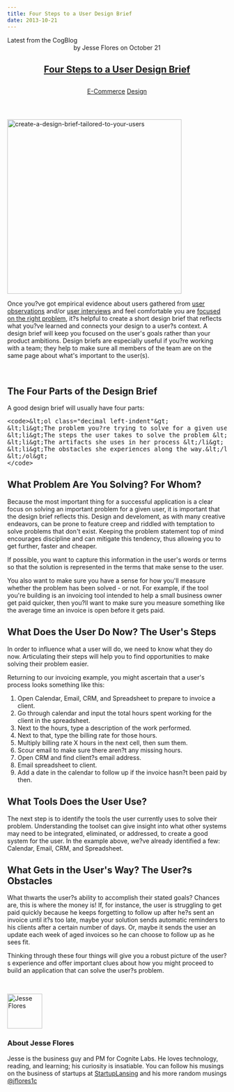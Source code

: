 ```yaml
---
title: Four Steps to a User Design Brief
date: 2013-10-21
---
```

<article itemscope itemtype="http://schema.org/Blog"> 
<div class="container outside"> 
 <div class="featured-post" style="background-image: url(&quot;&quot;);"> 
  <div class="overlay"></div> 
  <div class="row-fluid"> 
   <span class="latest-post"> Latest from <span id="title" itemprop="name">the CogBlog</span> </span> 
  </div> 
  <header class="featured-header"> 
   <div class="row-fluid"> 
    <div class="span2"></div> 
    <div class="span8"> 
     <div class="row-fluid"> 
      <div class="span12 author">
        by 
       <span class="author-name" itemprop="author"><a class="author-link" href="http://www.cognitelabs.com/blog/author/jesse-flores" itemprop="url"></a> <span itemprop="name">Jesse Flores</span></span> on 
       <span class="publish-date" itemprop="datePublished"> October 21</span> 
      </div> 
     </div> 
     <hgroup class="row-fluid"> 
      <h1 class="latest-title" itemprop="headline"> <a href="../../../../com/cognitelabs/www/blog/a-user-design-brief-in-four-steps.html" itemprop="url"> <span id="hs_cos_wrapper_name" class="hs_cos_wrapper hs_cos_wrapper_meta_field hs_cos_wrapper_type_text" style="" data-hs-cos-general-type="meta_field" data-hs-cos-type="text">Four Steps to a User Design Brief</span> </a> </h1> 
      <h2 class="post-synopsis" itemprop="alternativeHeadline"> <span id="hs_cos_wrapper_post_synopsis" class="hs_cos_wrapper hs_cos_wrapper_widget hs_cos_wrapper_type_text" style="" data-hs-cos-general-type="widget" data-hs-cos-type="text"></span> </h2> 
     </hgroup> 
     <div class="row-fluid"> 
      <span class="tags" itemprop="keywords"> <a href="http://www.cognitelabs.com/blog/topic/e-commerce" class="topic-tag">E-Commerce</a> <a href="http://www.cognitelabs.com/blog/topic/design" class="topic-tag">Design</a> </span> 
     </div> 
    </div> 
   </div> 
  </header> 
 </div> 
</div> 
<section class="blog-section" itemscope itemtype="http://schema.org/Blog"> 
 <div class="blog-post-wrapper cell-wrapper"> 
  <header class="section post-header"> 
  </header> 
  <div class="section post-body"> 
   <section itemprop="text"> 
    <span id="hs_cos_wrapper_post_body" class="hs_cos_wrapper hs_cos_wrapper_meta_field hs_cos_wrapper_type_rich_text" style="" data-hs-cos-general-type="meta_field" data-hs-cos-type="rich_text"><p><img alt="create-a-design-brief-tailored-to-your-users" class="wp-float-right size-medium wp-image-481 margin-top" src="http://cdn2.hubspot.net/hub/440551/file-1740138207-jpg/blog-files/7k0a0686-300x199.jpg?t=1441046336424&amp;width=400" width="400"></p> <p>Once you?ve got empirical evidence about users gathered from <a href="http://cognitelabs.com/user-experience-testing-with-observation/">user observations</a> and/or <a href="http://cognitelabs.com/user-interviews-and-user-experience-testing/">user interviews</a> and feel comfortable you are <a href="http://cognitelabs.com/why-would-a-customer-use-your-app/">focused on the right problem</a>, it?s helpful to create a short design brief that reflects what you?ve learned and connects your design to a user?s context. A design brief will keep you focused on the user's goals rather than your product ambitions. Design briefs are especially useful if you?re working with a team; they help to make sure all members of the team are on the same page about what's important to the user(s).</p> 
     <!--more--><br> <h2>The Four Parts of the Design Brief</h2> <p>A good design brief will usually have four parts: </p> <pre>&lt;code&gt;&amp;lt;ol class="decimal left-indent"&amp;gt;
&amp;lt;li&amp;gt;The problem you?re trying to solve for a given user&amp;lt;/li&amp;gt;
&amp;lt;li&amp;gt;The steps the user takes to solve the problem &amp;lt;/li&amp;gt;
&amp;lt;li&amp;gt;The artifacts she uses in her process &amp;lt;/li&amp;gt;
&amp;lt;li&amp;gt;The obstacles she experiences along the way.&amp;lt;/li&amp;gt;
&amp;lt;/ol&amp;gt;
&lt;/code&gt;</pre> <h2>What Problem Are You Solving? For Whom?</h2> <p>Because the most important thing for a successful application is a clear focus on solving an important problem for a given user, it is important that the design brief reflects this. Design and develoment, as with many creative endeavors, can be prone to feature creep and riddled with temptation to solve problems that don't exist. Keeping the problem statement top of mind encourages discipline and can mitigate this tendency, thus allowing you to get further, faster and cheaper.</p> <p>If possible, you want to capture this information in the user's words or terms so that the solution is represented in the terms that make sense to the user.</p> <p>You also want to make sure you have a sense for how you'll measure whether the problem has been solved - or not. For example, if the tool you're building is an invoicing tool intended to help a small business owner get paid quicker, then you?ll want to make sure you measure something like the average time an invoice is open before it gets paid.</p> <h2>What Does the User Do Now? The User's Steps</h2> <p>In order to influence what a user will do, we need to know what they do now. Articulating their steps will help you to find opportunities to make solving their problem easier.</p> <p>Returning to our invoicing example, you might ascertain that a user's process looks something like this: </p> 
     <ol class="decimal left-indent"> 
      <li>Open Calendar, Email, CRM, and Spreadsheet to prepare to invoice a client.</li> 
      <li>Go through calendar and input the total hours spent working for the client in the spreadsheet.</li> 
      <li>Next to the hours, type a description of the work performed.</li> 
      <li>Next to that, type the billing rate for those hours. </li> 
      <li>Multiply billing rate X hours in the next cell, then sum them.</li> 
      <li>Scour email to make sure there aren?t any missing hours.</li> 
      <li>Open CRM and find client?s email address.</li> 
      <li>Email spreadsheet to client.</li> 
      <li>Add a date in the calendar to follow up if the invoice hasn?t been paid by then.</li> 
     </ol> <h2>What Tools Does the User Use?</h2> <p>The next step is to identify the tools the user currently uses to solve their problem. Understanding the toolset can give insight into what other systems may need to be integrated, eliminated, or addressed, to create a good system for the user. In the example above, we?ve already identified a few: Calendar, Email, CRM, and Spreadsheet.</p> <h2>What Gets in the User's Way? The User?s Obstacles</h2> <p>What thwarts the user?s ability to accomplish their stated goals? Chances are, this is where the money is! If, for instance, the user is struggling to get paid quickly because he keeps forgetting to follow up after he?s sent an invoice until it?s too late, maybe your solution sends automatic reminders to his clients after a certain number of days. Or, maybe it sends the user an update each week of aged invoices so he can choose to follow up as he sees fit.</p> <p>Thinking through these four things will give you a robust picture of the user?s experience and offer important clues about how you might proceed to build an application that can solve the user?s problem.</p> 
     <div class="promo">
      <a class="ebook-promo-main" href="http://cognitelabs.com/wp-content/uploads/2013/10/design-brief-template"><br> <img alt="" class="promo-img" src="http://cdn2.hubspot.net/hub/440551/file-1740138237-png/blog-files/design_brief_template.png?t=1441046336424"><br> </a>
     </div></span> 
   </section> 
   <span id="hs_cos_wrapper_blog_social_sharing" class="hs_cos_wrapper hs_cos_wrapper_widget hs_cos_wrapper_type_blog_social_sharing" style="" data-hs-cos-general-type="widget" data-hs-cos-type="blog_social_sharing"> 
    <div class="hs-blog-social-share"> 
     <ul class="hs-blog-social-share-list"> 
     </ul> 
    </div> </span> 
   <div id="author-bio" itemscope itemtype="http://schema.org/Person"> 
    <img width="80" height="80" class="avatar avatar-80 photo" src="https://app.hubspot.com/settings/avatar/ebb7b39b3263657e1a24516cf221203e" alt="Jesse Flores"> 
    <div id="author-info"> 
     <h3>About <span itemprop="givenName">Jesse Flores<span></span></span></h3> Jesse is the business guy and PM for Cognite Labs. He loves technology, reading, and learning; his curiosity is insatiable. You can follow his musings on the business of startups at 
     <a href="http://startuplansing.org">StartupLansing</a> and his more random musings 
     <a href="http://www.twitter.com/jflores1c">@jflores1c</a> 
    </div> 
    <div class="clear"></div> 
   </div> 
  </div> 
 </div> 
</section> 
</article>
